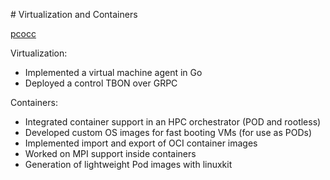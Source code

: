 # Virtualization and Containers

[pcocc](https://github.com/cea-hpc/pcocc)

Virtualization:
- Implemented a virtual machine agent in Go
- Deployed a control TBON over GRPC

Containers:
- Integrated container support in an HPC orchestrator (POD and rootless)
- Developed custom OS images for fast booting VMs (for use as PODs)
- Implemented import and export of OCI container images
- Worked on MPI support inside containers
- Generation of lightweight Pod images with linuxkit